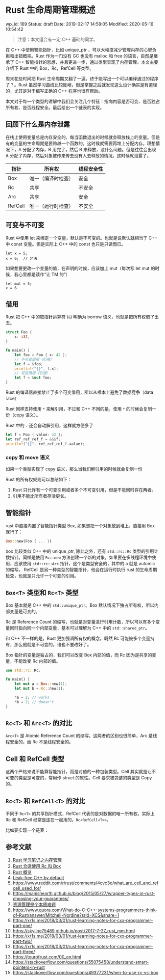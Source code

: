 # Rust 生命周期管理概述

wp_id: 169
Status: draft
Date: 2019-02-17 14:58:05
Modified: 2020-05-16 10:54:42

> 注意：本文适合有一定 C++ 基础的同学。

在 C++ 中使用智能指针，比如 unique_ptr ，可以大幅度减少管理内存的心智负担和出错概率。Rust 作为一门没有 GC 也没有 malloc 和 free 的语言，自然是继承了 C++ 智能指针的思想，并且更进一步，通过类型实现了内存管理。本文主要介绍下 Rust 中的 Box，Rc，RefCell 等类型。

周末花些时间把 Rust 生命周期又翻了一遍，终于能写出一个可以编译通过的程序了？。Rust 虽然学习曲线比较陡峭，但是掌握之后就发现这么设计确实是有道理的，尤其是对于编写正确的 C++ 程序也很有帮助。

本文对于每一个类型的讲解中我们会关注几个特征：指向内容是否可变、是否独占所有权、是否线程安全。最后给出一个链表的实现。

## 回顾下什么是内存泄露

在栈上使用变量总是内存安全的，每当函数退出的时候就会释放栈上的变量。但是有的变量的生命周期是要跨越一个函数的，这时候就需要再堆上分配内存。理想情况下，A 分配了内存，B 用完了，然后 B 来释放，没什么问题。但是往往会出现 A 分配了内存，然后对象被传来传去没有人去释放的情况，这时候就泄露了。

| 指针  |  所有权 |线程安全性|
| ------------ | ------------ |-----------|
| Box  |  唯一（编译时检查） |安全|
|Rc   | 共享  |不安全|
|Arc|共享| 安全|
|RefCell|唯一（运行时检查）|不安全|

## 可变与不可变

Rust 中使用 let 来绑定一个变量，默认是不可变的。也就是说默认就相当于 C++ 中 const 变量。但是实际上 C++ 中的 const 也只是只读而已。

```
let x = 5;
x = 6;  // 非法
```
如果想要更改一个变量的值，在声明的时候，应该加上 mut（每次写 let mut 的时候，我心里都是读作“让 TM 的”）

```
let mut = 5;
x = 6
```

## 借用

Rust 把 C++ 中的取指针运算符 (`&`) 明确为 borrow 语义，也就是把所有权借了出去。

```rust
struct Foo {
    x: i32,
}

fn main() {
    let foo = Foo { x: 42 };
    // 不可变借用（引用）
    let f = &foo;
    println!("{}", f.x);
    // 可变借用（引用）
    let f = &mut foo;
}
```

Rust 的编译器直接禁止了多个可变借用，所以从根本上避免了数据竞争（data race）

Rust 同样支持使用 `*` 来解引用，不过和 C++ 不同的是，使用 `*` 的时候会复制一份（copy 语义）。

Rust 中的 `.` 还会自动解引用，这样就方便多了

```rust
let f = Foo { value: 42 };
let ref_ref_ref_f = &&&f;
println!("{}", ref_ref_ref_f.value);
```

### copy 和 move 语义

如果一个类型实现了 copy 语义，那么当我们解引用的时候就会复制一份

Rust 的所有权规则可以总结如下：

1. Rust 只允许有一个可变引用或者多个不可变引用，但是不能同时存在两者。
2. 引用不能比所有者存活更长。

## 智能指针

rust 中直接内置了智能指针类型 Box, 如果想把一个对象放到堆上，直接用 Box 就行了：
```rust
Box::new(Foo { ... })
```

box 比较类似 C++ 中的 unique_ptr, 除此之外，还有 `std::rc::Rc` 类型的引用计数指针。同样是使用 `Rc::new` 方法创建一个新的对象。如果要在多线程环境中使用，应该使用 `std::rc::Arc` 指针，这个是类型安全的，其中的 a 就是 automic 的缩写。
RefCell 是另一种类型的智能指针，他会在运行时执行 rust 的生命周期检查，也就是只允许一个可变的引用。
## `Box<T>` 类型和 `Rc<T>` 类型

Box 基本就是 C++ 中的 `std::unique_ptr`。Box 默认情况下独占所有权，所以内部变量是可变的。

Rc 是 Reference Count 的缩写，也就是对变量进行引用计数，所以可以有多个变量同时指向同一个内部变量，基本可以理解为 C++ 中的 `std::shared_ptr`。

和 C++ 不一样的是，Rust 更加强调所有权的概念，既然 Rc 可能被多个变量持有，那么他就是不可变的，谁也不要改好了。

Box 指针的变量是独占的，我们可以改变 Box 内部的值，而 Rc 因为是共享的变量，不能改变 Rc 内部的值。

```rust
use std::rc::Rc;

fn main() {
    let mut a = Box::new(1);
    let mut b = Rc::new(1);

    *a = 2; // works
    *b = 2; // doesn"t
}
```

## `Rc<T>` 和 `Arc<T>` 的对比

`Arc<T>` 是 Atomic Reference Count 的缩写。这两者的区别也很简单，Arc 是线程安全的，而 Rc 不是线程安全的。

## Cell 和 RefCell 类型

这两个严格来说不能算智能指针，而是对值的一种包装类型。Cell 其实就是让不可变的类型是可变的，常用作 struct 的属性。Cell 要求被包装的类型是 Copy 的。

## `Rc<T>` 和 `RefCell<T>` 的对比

不同于 `Rc<T>` 的共享指针模式，RefCell 代表的是对数据的唯一所有权。实际上 Rc 和 RefCell 经常是连在一起用的，`Rc<RefCell<T>>`。

比如要实现一个链表：

## 参考文献

1. [Rust 学习笔记之内存管理](http://bitking.wang/2019/03/19/rust-memory.html)
2. [Rust 合适使用 Rc 和 Box](https://codeday.me/bug/20190303/755318.html)
3. [Rust 概览](https://www.infoq.cn/article/rust-core-components)
4. [Leak-free C++ by default](https://www.youtube.com/watch?v=JfmTagWcqoE)
5. https://www.reddit.com/r/rust/comments/4cvc3o/what_are_cell_and_refcell_used_for/
6. https://manishearth.github.io/blog/2015/05/27/wrapper-types-in-rust-choosing-your-guarantees/
7. [资源管理是个本质难题](https://yuheng.io/articles/resource-management-is-hard)
8. https://www.quora.com/What-do-C-C++-systems-programmers-think-of-Rust/answer/Mitchell-Nordine?srid=XCS&share=1
9. https://xr1s.me/2018/03/01/rust-learning-notes-for-cxx-programmer-part-one/
10. https://skyline75489.github.io/post/2017-7-27_rust_mm.html
11. https://xr1s.me/2018/03/01/rust-learning-notes-for-cxx-programmer-part-two/
12. https://xr1s.me/2018/03/01/rust-learning-notes-for-cxx-programmer-part-three/
13. https://tourofrust.com/00_en.html
14. https://stackoverflow.com/questions/55075458/understand-smart-pointers-in-rust
15. https://stackoverflow.com/questions/49377231/when-to-use-rc-vs-box